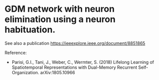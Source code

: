 # GDM network with neuron elimination using a neuron habituation.
See also a publication https://ieeexplore.ieee.org/document/8851865

Reference:
+ Parisi, G.I., Tani, J., Weber, C., Wermter, S. (2018) Lifelong Learning of Spatiotemporal Representations with Dual-Memory Recurrent Self-Organization. arXiv:1805.10966
